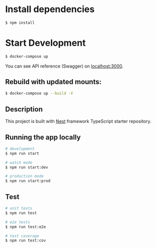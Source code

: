 # Install dependencies

```bash
$ npm install
```

# Start Development

```bash
$ docker-compose up
```

You can see API reference (Swagger) on [localhost:3000](http://localhost:3000/).

## Rebuild with updated mounts:

```bash
$ docker-compose up --build -V
```

## Description

This project is built with [Nest](https://github.com/nestjs/nest) framework TypeScript starter repository.

## Running the app locally

```bash
# development
$ npm run start

# watch mode
$ npm run start:dev

# production mode
$ npm run start:prod
```

## Test

```bash
# unit tests
$ npm run test

# e2e tests
$ npm run test:e2e

# test coverage
$ npm run test:cov
```
